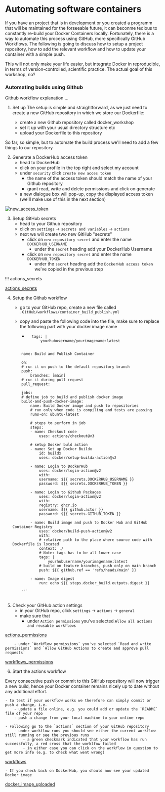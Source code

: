 # Automating software containers

If you have an project that is in development or you created a programm that will be maintained for the forseeable future, it can beconme tedious to constantly re-build your Docker Containers locally. Fortunately, there is a way to automate this process using GitHub, more specifically GitHub Workflows. The following is going to discuss how to setup a project repository, how to add the relevant workflow and how to update your container with a simple push.

This will not only make your life easier, but integrate Docker in reproducible, in terms of version-controlled, scientific practice. The actual goal of this workshop, no?

### Automating builds using Github

Github workflow explanation ...

1. Set up
The setup is simple and straightforward, as we just need to create a new GitHub repository in which we store our Dockerfile:

   - create a new Github repository called docker_workshop
   - set it up with your usual directory structure etc
   - upload your Dockerfile to this repository


So far, so simple, but to automate the build process we'll need to add a few things to our repository


2. Generate a DockerHub access token
    - head to DockerHub
    - click on your profile in the top right and select my account
    - under `security` click `create new acces token`
        - the name of the access token should match the name of your Github repository
        - grant read, write and delete permissions and click on generate
    - a new dialogue box will pop-up, copy the displayed access token (we'll make use of this in the next section)

![new_access_token](/static/new_access_token.png)

3. Setup GitHub secrets
    - head to your Github repository
    - click on `settings` -> `secrets and variables` -> `actions`
    - next we will create two new GitHub "secrets" 
        - click on `new repository secret` and enter the name `DOCKERHUB_USERNAME`
            - under the `secret` heading add your DockerHub Username
        - click on `new repository secret` and enter the name `DOCKERHUB_TOKEN`
            - under the `secret` heading add the `DockerHub access token` we've copied in the previous step


!!! actions_secrets

[actions_secrets](static/actions_secrets.png)


4. Setup the Github workflow
    - go to your GitHub repo, create a new file called  `.GitHub/workflows/container_build_publish.yml`

    - copy and paste the following code into the file, make sure to replace the following part with your docker image name
        -       tags: |
                    yourhubusername/yourimagename:latest 


    ```

        name: Build and Publish Container

        on:
        # run it on push to the default repository branch
        push:
            branches: [main]
        # run it during pull request
        pull_request:

        jobs:
        # define job to build and publish docker image
        build-and-push-docker-image:
            name: Build Docker image and push to repositories
            # run only when code is compiling and tests are passing
            runs-on: ubuntu-latest

            # steps to perform in job
            steps:
            - name: Checkout code
                uses: actions/checkout@v3

            # setup Docker buld action
            - name: Set up Docker Buildx
                id: buildx
                uses: docker/setup-buildx-action@v2

            - name: Login to DockerHub
                uses: docker/login-action@v2
                with:
                username: ${{ secrets.DOCKERHUB_USERNAME }}
                password: ${{ secrets.DOCKERHUB_TOKEN }}

            - name: Login to Github Packages
                uses: docker/login-action@v2
                with:
                registry: ghcr.io
                username: ${{ github.actor }}
                password: ${{ secrets.GITHUB_TOKEN }}
            
            - name: Build image and push to Docker Hub and GitHub Container Registry
                uses: docker/build-push-action@v2
                with:
                # relative path to the place where source code with Dockerfile is located
                context: ./
                # Note: tags has to be all lower-case
                tags: |
                    yourhubusername/yourimagename:latest 
                # build on feature branches, push only on main branch
                push: ${{ github.ref == 'refs/heads/main' }}

            - name: Image digest
                run: echo ${{ steps.docker_build.outputs.digest }}

        ```
    

5. Check your GitHub action settings
    - in your GitHub repo, click `settings` -> `actions` -> `general`
    - make sure that 
        - under `Action permissions` you've selected `Allow all actions and reusable workflows`


[actions_permissions](static/actions_permissions.png)


        - under `Workflow permissions` you've selected `Read and write permissions` and `Allow GitHub Actions to create and approve pull requests`


[workflows_permissions](static/workflows_permissions.png)

6. Start the actions workflow

Every consecutive push or commit to this GitHub repository will now trigger a new build, hence your Docker container remains nicely up to date without any additional effort.

    - to test if your workflow works we therefore can simply commit or push a change, i.e.
        - update a file online, e.g. you could add or update the `README` file of your repo
        - push a change from your local machine to your online repo

    - Following go to the `actions` section of your GitHub repository
        - under workflow runs you should see either the current workflow still running or see the previous runs
            - a green checkmark indicated that your workflow has run successfully, a red cross that the worklfow failed
            - in either case you can click on the workflow in question to get more info (e.g. to check what went wrong)

[workflows](static/workflows.png)


    - If you check back on DockerHub, you should now see your updated Docker image



[docker_image_uploaded](static/docker_image_uploaded.png)




